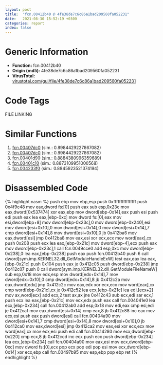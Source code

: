 ```yaml
---
layout: post
title:  "fcn.00412b40 @ 4fe38de7c6c86a1bad209560fa052231"
date:   2021-08-30 15:52:19 +0300
categories: report
index: false
---
```


# Generic Information
- **Function:** fcn.00412b40
- **Origin (md5):** 4fe38de7c6c86a1bad209560fa052231
- **VirusTotal:** [virustotal.com/gui/file/4fe38de7c6c86a1bad209560fa052231][virustotal_ref]

# Code Tags
<span class="tag" id="FILE">FILE</span>
<span class="tag" id="LINKING">LINKING</span>


# Similar Functions

1. [fcn.00407dc0][similar_1_ref] (sim.: 0.8984429227867082)
2. [fcn.00407dc0][similar_2_ref] (sim.: 0.8984429227867082)
3. [fcn.00401d90][similar_3_ref] (sim.: 0.8884380996359689)
4. [fcn.00401c10][similar_4_ref] (sim.: 0.8873109951000568)
5. [fcn.004233f0][similar_5_ref] (sim.: 0.8845923521374194)


# Disassembled Code

{% highlight nasm %}
push ebp
mov ebp,esp
push 0xffffffffffffffff
push 0x4f9c48
mov eax,dword fs:[0]
push eax
sub esp,0x23c
mov eax,dword[0x537474]
xor eax,ebp
mov dword[ebp-0x14],eax
push esi
push edi
push eax
lea eax,[ebp-0xc]
mov dword fs:[0],eax
mov esi,dword[ebp+8]
mov dword[ebp-0x23c],0
mov dword[ebp-0x240],esi
mov dword[esi+0x10],0
mov dword[esi+0x14],0
mov dword[esi+0x14],7
cmp dword[esi+0x14],8
mov dword[esi+0x10],0
jb 0x412ba6
mov eax,dword[esi]
jmp 0x412ba8
mov eax,esi
xor ecx,ecx
mov word[eax],cx
push 0x208
push ecx
lea eax,[ebp-0x21c]
mov dword[ebp-4],ecx
push eax
mov dword[ebp-0x23c],1
call fcn.0049cce0
add esp,0xc
mov dword[ebp-0x238],0
lea eax,[ebp-0x238]
push eax
push fcn.00412b40
push 6
call dword[sym.imp.KERNEL32.dll_GetModuleHandleExW]
test eax,eax
lea eax,[ebp-0x21c]
push 0x104
push eax
je 0x412c05
push dword[ebp-0x238]
jmp 0x412c07
push 0
call dword[sym.imp.KERNEL32.dll_GetModuleFileNameW]
sub esp,0x18
mov edx,esp
mov dword[edx+0x14],7
mov dword[edx+0x10],0
cmp dword[edx+0x14],8
jb 0x412c2a
mov eax,dword[edx]
jmp 0x412c2c
mov eax,edx
xor ecx,ecx
mov word[eax],cx
cmp word[ebp-0x21c],cx
je 0x412c52
lea ecx,[ebp-0x21c]
lea edi,[ecx+2]
mov ax,word[ecx]
add ecx,2
test ax,ax
jne 0x412c43
sub ecx,edi
sar ecx,1
push ecx
lea eax,[ebp-0x21c]
mov ecx,edx
push eax
call fcn.004041e0
lea ecx,[ebp-0x234]
call fcn.00412ab0
add esp,0x18
mov edi,eax
cmp esi,edi
je 0x412caf
mov eax,dword[esi+0x14]
cmp eax,8
jb 0x412c88
inc eax
mov ecx,esi
push eax
push dword[esi]
call fcn.00404a90
mov dword[esi+0x14],7
cmp dword[esi+0x14],8
mov dword[esi+0x10],0
jb 0x412ca0
mov eax,dword[esi]
jmp 0x412ca2
mov eax,esi
xor ecx,ecx
mov word[eax],cx
mov ecx,esi
push edi
call fcn.00414280
mov ecx,dword[ebp-0x220]
cmp ecx,8
jb 0x412ccd
inc ecx
push ecx
push dword[ebp-0x234]
lea ecx,[ebp-0x234]
call fcn.00404a90
mov eax,esi
mov ecx,dword[ebp-0xc]
mov dword fs:[0],ecx
pop ecx
pop edi
pop esi
mov ecx,dword[ebp-0x14]
xor ecx,ebp
call fcn.00497b95
mov esp,ebp
pop ebp
ret 
{% endhighlight %}


[similar_1_ref]: /report/fcn.00407dc0@9b5524245506621a9773176393787e61
[similar_2_ref]: /report/fcn.00407dc0@27ac6b5c7fa1ad11790cdc733c25a701
[similar_3_ref]: /report/fcn.00401d90@4fe38de7c6c86a1bad209560fa052231
[similar_4_ref]: /report/fcn.00401c10@4fe38de7c6c86a1bad209560fa052231
[similar_5_ref]: /report/fcn.004233f0@3b2d901eaca41ce14deca6a48c0c801a
[virustotal_ref]: https://www.virustotal.com/gui/file/4fe38de7c6c86a1bad209560fa052231